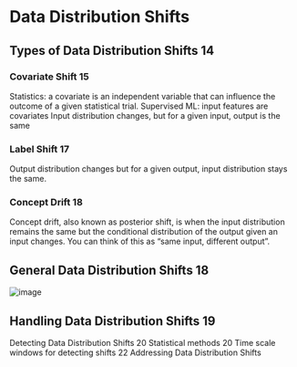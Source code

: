 # Data Distribution Shifts

## Types of Data Distribution Shifts	14
  ### Covariate Shift	15
Statistics: a covariate is an independent variable that can influence the outcome of a given statistical trial.
Supervised ML: input features are covariates
Input distribution changes, but for a given input, output is the same

### Label Shift	17
Output distribution changes but for a given output, input distribution stays the same.


### Concept Drift	18
Concept drift, also known as posterior shift, is when the input distribution remains the same but the conditional distribution of the output given an input changes. You can think of this as “same input, different output”. 


## General Data Distribution Shifts	18
![image](https://github.com/spevenhe/Study/assets/42630862/1dd08956-76cf-49da-a0e7-36cfdfe1da47)


## Handling Data Distribution Shifts	19


Detecting Data Distribution Shifts	20
Statistical methods	20
Time scale windows for detecting shifts	22
Addressing Data Distribution Shifts
